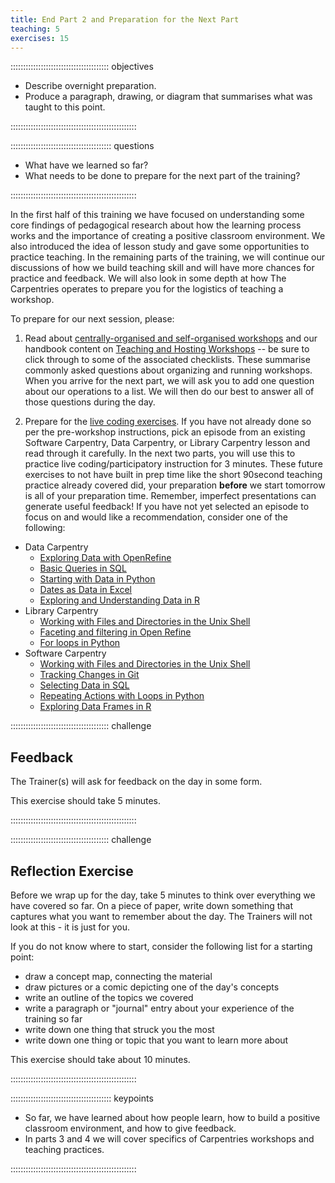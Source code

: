 ```yaml
---
title: End Part 2 and Preparation for the Next Part
teaching: 5
exercises: 15
---
```


::::::::::::::::::::::::::::::::::::::: objectives

- Describe overnight preparation.
- Produce a paragraph, drawing, or diagram that summarises what was taught to this point.

::::::::::::::::::::::::::::::::::::::::::::::::::

:::::::::::::::::::::::::::::::::::::::: questions

- What have we learned so far?
- What needs to be done to prepare for the next part of the training?

::::::::::::::::::::::::::::::::::::::::::::::::::
  
In the first half of this training we have focused on understanding some core findings of pedagogical research about how the learning process
works and the importance of creating a positive classroom environment. We also introduced the idea of lesson study
and gave some opportunities to practice teaching. In the remaining parts of the training, we will continue our discussions of
how we build teaching skill and will have more chances for practice and feedback. We will also
look in some depth at how The Carpentries operates to prepare you for the logistics of teaching a workshop.

To prepare for our next session, please:

1. Read about [centrally-organised and self-organised workshops](https://carpentries.org/workshops/#workshop-organising) and our handbook content on [Teaching and Hosting Workshops](https://docs.carpentries.org/resources/workshops/) -- be sure to click through to some of the associated checklists. These summarise commonly asked questions about organizing and running workshops.
  When you arrive for the next part, we will ask you to add one question about our operations to a list.
  We will then do our best to answer all of those questions during the day.

2. Prepare for the [live coding exercises](https://carpentries.github.io/instructor-training/17-live.html).
  If you have not already done so per the pre-workshop instructions, pick an episode from an existing Software Carpentry,
  Data Carpentry, or Library Carpentry lesson and
  read through it carefully.
  In the next two parts, you will use this to practice live coding/participatory instruction for 3 minutes.
  These future exercises to not have built in prep time like the short 90second teaching practice already covered did, your preparation **before** we start tomorrow is all of your preparation time. 
  Remember, imperfect presentations can generate useful feedback!
  If you have not yet selected an episode to focus on and would like a recommendation, consider one of the following:
  
  - Data Carpentry   
    - [Exploring Data with OpenRefine](https://datacarpentry.github.io/OpenRefine-ecology-lesson/03-exploring-data.html)
    - [Basic Queries in SQL](https://datacarpentry.github.io/sql-ecology-lesson/01-sql-basic-queries.html)
    - [Starting with Data in Python](https://datacarpentry.github.io/python-ecology-lesson/02-starting-with-data.html)
    - [Dates as Data in Excel](https://datacarpentry.github.io/spreadsheet-ecology-lesson/03-dates-as-data.html)
    - [Exploring and Understanding Data in R](https://datacarpentry.github.io/R-ecology-lesson/how-r-thinks-about-data.html)
  - Library Carpentry    
    - [Working with Files and Directories in the Unix Shell](https://librarycarpentry.github.io/lc-shell/03-working-with-files-and-folders.html)
    - [Faceting and filtering in Open Refine](https://librarycarpentry.github.io/lc-open-refine/04-faceting-and-filtering.html)
    - [For loops in Python](https://librarycarpentry.github.io/lc-python-intro/12-for-loops.html)
  - Software Carpentry    
    - [Working with Files and Directories in the Unix Shell](https://swcarpentry.github.io/shell-novice/03-create.html)
    - [Tracking Changes in Git](https://swcarpentry.github.io/git-novice/04-changes.html)
    - [Selecting Data in SQL](https://swcarpentry.github.io/sql-novice-survey/01-select.html)
    - [Repeating Actions with Loops in Python](https://swcarpentry.github.io/python-novice-inflammation/05-loop.html)
    - [Exploring Data Frames in R](https://swcarpentry.github.io/r-novice-gapminder/05-data-structures-part2.html)

:::::::::::::::::::::::::::::::::::::::  challenge

## Feedback

The Trainer(s) will ask for feedback on the day in some form.

This exercise should take 5 minutes.  


::::::::::::::::::::::::::::::::::::::::::::::::::

:::::::::::::::::::::::::::::::::::::::  challenge

## Reflection Exercise

Before we wrap up for the day, take 5 minutes to think over
everything we have covered so far.  On a piece of paper, write
down something that captures what you want to remember about
the day.  The Trainers will not look at this - it is just for you.

If you do not know where to start, consider
the following list for a starting point:

- draw a concept map, connecting the material
- draw pictures or a comic depicting one of the day's concepts
- write an outline of the topics we covered
- write a paragraph or "journal" entry about your
  experience of the training so far
- write down one thing that struck you the most
- write down one thing or topic that you want to learn more about

This exercise should take about 10 minutes.


::::::::::::::::::::::::::::::::::::::::::::::::::

:::::::::::::::::::::::::::::::::::::::: keypoints

- So far, we have learned about how people learn, how to build a positive classroom environment, and how to give feedback.
- In parts 3 and 4 we will cover specifics of Carpentries workshops and teaching practices.

::::::::::::::::::::::::::::::::::::::::::::::::::


